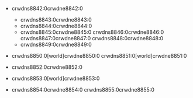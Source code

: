 - crwdns8842:0crwdne8842:0
    
    - crwdns8843:0crwdne8843:0
    - crwdns8844:0crwdne8844:0
    - crwdns8845:0crwdne8845:0 crwdns8846:0crwdne8846:0 crwdns8847:0crwdne8847:0 crwdns8848:0crwdne8848:0
    - crwdns8849:0crwdne8849:0

- crwdns8850:0[world]crwdne8850:0 crwdns8851:0[world]crwdne8851:0

- crwdns8852:0crwdne8852:0

- crwdns8853:0[world]crwdne8853:0

- crwdns8854:0crwdne8854:0 crwdns8855:0crwdne8855:0
